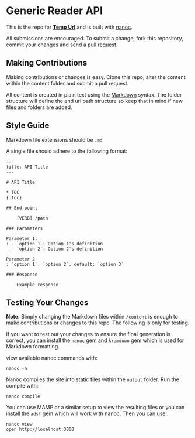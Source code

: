 # Generic Reader API

This is the repo for **[Temp Url](http://example.com)** and is built with [nanoc](http://nanoc.ws/).

All submissions are encouraged. To submit a change, fork this repository, commit your changes and send a [pull request](https://help.github.com/articles/using-pull-requests).

## Making Contributions

Making contributions or changes is easy. Clone this repo, alter the content within the content folder and submit a pull request.

All content is created in plain text using the [Markdown](http://daringfireball.net/projects/markdown/) syntax. The folder structure will define the end url path structure so keep that in mind if new files and folders are added.

## Style Guide

Markdown file extensions should be `.md`

A single file should adhere to the following format:

    ---
    title: API Title
    ---

    # API Title

    * TOC
    {:toc}

    ## End point

        [VERB] /path

    ### Parameters

    Parameter 1:
    : - `option 1`: Option 1's definition
      - `option 2`: Option 2's definition

    Parameter 2
    : `option 1`, `option 2`, default: `option 3`

    ### Response

        Example response


## Testing Your Changes

**Note:** Simply changing the Markdown files within `/content` is enough to make contributions or changes to this repo. The following is only for testing.

If you want to test out your changes to ensure the final generation is correct, you can install the `nanoc` gem and `kramdown` gem which is used for Markdown formatting.

view available nanoc commands with:

    nanoc -h

Nanoc compiles the site into static files within the `output` folder. Run the compile with:

    nanoc compile

You can use MAMP or a similar setup to view the resulting files or you can install the `adsf` gem which will work with nanoc. Then you can use:

    nanoc view
    open http://localhost:3000
